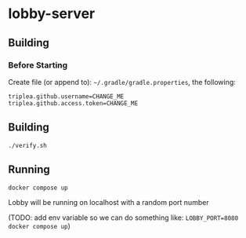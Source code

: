 # lobby-server


## Building


### Before Starting

Create file (or append to):  `~/.gradle/gradle.properties`, the following:

```
triplea.github.username=CHANGE_ME
triplea.github.access.token=CHANGE_ME
```


## Building

```
./verify.sh
```

## Running 

```
docker compose up
```

Lobby will be running on localhost with a random port number

(TODO: add env variable so we can do something like: `LOBBY_PORT=8080 docker compose up`)



